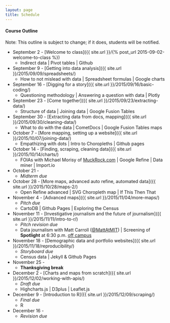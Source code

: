 ```yaml
---
layout: page
title: Schedule
---
```


#### Course Outline

Note: This outline is subject to change; if it does, students will be notified.

* September 2 - [Welcome to class]({{ site.url }}/{% post_url 2015-09-02-welcome-to-class %})
  * Indirect data | Pivot tables | Github
* September 9 - [Getting into data analysis]({{ site.url }}/2015/09/09/spreadsheets/)
  * How to not mislead with data | Spreadsheet formulas | Google charts
* September 16 - [Digging for a story]({{ site.url }}/2015/09/16/basic-coding/)
  * Questioning methodology | Answering a question with data | Plotly
* September 23 - [Come together]({{ site.url }}/2015/09/23/extracting-data/)
  * Structure of data | Joining data | Google Fusion Tables
* September 30 - [Extracting data from docs, mapping]({{ site.url }}/2015/09/30/cleaning-data/)
  * What to do with the data | CometDocs | Google Fusion Tables maps
* October 7 - [More mapping, setting up a website]({{ site.url }}/2015/10/07/joining-data/)
  * Empathizing with dots | Intro to Choropleths | Github pages
* October 14 - [Finding, scraping, cleaning data]({{ site.url }}/2015/10/14/charts/)
  * FOIAs with Michael Morisy of [MuckRock.com](http://www.muckrock.com) | Google Refine | Data miner | Import.io 
* October 21 - 
  * *Midterm due*
* October 28 - [More maps, advanced auto refine, automated data]({{ site.url }}/2015/10/28/maps-2/)
  * Open Refine advanced | SVG Choropleth map | If This Then That
* November 4 - [Advanced maps]({{ site.url }}/2015/11/04/more-maps/)
  * *Pitch due* 
  * CartoDB | Github Pages | Exploring the Census
* November 11 - [Investigative journalism and the future of journalism]({{ site.url }}/2015/11/11/intro-to-r/)
  * *Pitch revision due* 
  * Data journalism with Matt Carroll ([@MattAtMIT](http://www.twitter.com/mattatmit)) | Screening of **Spotlight** at 6:30 p.m. [off campus](http://www.bowtiecinemas.com/locations/criterion-cinemas-blue-back-square/)
* November 18 - [Demographic data and portfolio websites]({{ site.url }}/2015/11/18/reproducibility/)
  * *Storyboard due*
  * Census data | Jekyll & Github Pages
* November 25 - 
  * **Thanksgiving break**
* December 2 - [Charts and maps from scratch]({{ site.url }}/2015/12/02/working-with-apis/)
  * *Draft due*
  * Highcharts.js | D3plus | Leaflet.js
* December 9 - [Introduction to R]({{ site.url }}/2015/12/09/scraping/)
  * *Final due*
  * R
* December 16 - 
  * *Revision due*

